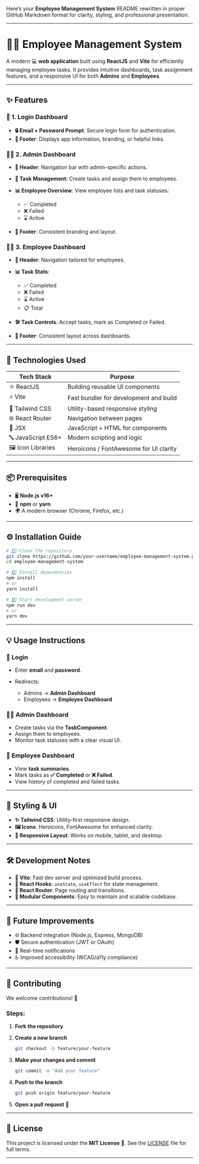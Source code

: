 Here’s your **Employee Management System** README rewritten in proper GitHub Markdown format for clarity, styling, and professional presentation:

---

# 👨‍💼 Employee Management System

A modern 💻 **web application** built using **ReactJS** and **Vite** for efficiently managing employee tasks. It provides intuitive dashboards, task assignment features, and a responsive UI for both **Admins** and **Employees**.

---

## ✨ Features

### 🔐 1. Login Dashboard

* **🔒 Email + Password Prompt**: Secure login form for authentication.
* **📢 Footer**: Displays app information, branding, or helpful links.

### 🧑‍💼 2. Admin Dashboard

* **🧭 Header**: Navigation bar with admin-specific actions.
* **📝 Task Management**: Create tasks and assign them to employees.
* **📊 Employee Overview**: View employee lists and task statuses:

  * ✅ Completed
  * ❌ Failed
  * ⌛ Active
* **📢 Footer**: Consistent branding and layout.

### 👨‍🔧 3. Employee Dashboard

* **🧭 Header**: Navigation tailored for employees.
* **📊 Task Stats**:

  * ✅ Completed
  * ❌ Failed
  * ⌛ Active
  * 📋 Total
* **🛠️ Task Controls**: Accept tasks, mark as Completed or Failed.
* **📢 Footer**: Consistent layout across dashboards.

---

## 🧰 Technologies Used

| Tech Stack         | Purpose                                |
| ------------------ | -------------------------------------- |
| ⚛️ ReactJS         | Building reusable UI components        |
| ⚡ Vite             | Fast bundler for development and build |
| 🎨 Tailwind CSS    | Utility-based responsive styling       |
| 🌐 React Router    | Navigation between pages               |
| 🧾 JSX             | JavaScript + HTML for components       |
| 🔤 JavaScript ES6+ | Modern scripting and logic             |
| 🖼️ Icon Libraries | Heroicons / FontAwesome for UI clarity |

---

## 📦 Prerequisites

* 🖥️ **Node.js v16+**
* 🧶 **npm** or **yarn**
* 🌍 A modern browser (Chrome, Firefox, etc.)

---

## ⚙️ Installation Guide

```bash
# 1️⃣ Clone the repository
git clone https://github.com/your-username/employee-management-system.git
cd employee-management-system

# 2️⃣ Install dependencies
npm install
# or
yarn install

# 3️⃣ Start development server
npm run dev
# or
yarn dev
```

---

## 💡 Usage Instructions

### 🔐 Login

* Enter **email** and **password**.
* Redirects:

  * Admins → **Admin Dashboard**
  * Employees → **Employee Dashboard**

### 🧑‍💼 Admin Dashboard

* Create tasks via the **TaskComponent**.
* Assign them to employees.
* Monitor task statuses with a clear visual UI.

### 👷 Employee Dashboard

* View **task summaries**.
* Mark tasks as **✅ Completed** or **❌ Failed**.
* View history of completed and failed tasks.

---

## 🎨 Styling & UI

* **✨ Tailwind CSS**: Utility-first responsive design.
* **🖼️ Icons**: Heroicons, FontAwesome for enhanced clarity.
* **📱 Responsive Layout**: Works on mobile, tablet, and desktop.

---

## 🛠️ Development Notes

* **🚀 Vite**: Fast dev server and optimized build process.
* **🔄 React Hooks**: `useState`, `useEffect` for state management.
* **🔀 React Router**: Page routing and transitions.
* **🧩 Modular Components**: Easy to maintain and scalable codebase.

---

## 🔮 Future Improvements

* 🌐 Backend integration (Node.js, Express, MongoDB)
* 🛡️ Secure authentication (JWT or OAuth)
* 🔔 Real-time notifications
* ♿ Improved accessibility (WCAG/a11y compliance)

---

## 🙌 Contributing

We welcome contributions! 🤝

### Steps:

1. **Fork the repository**
2. **Create a new branch**

   ```bash
   git checkout -b feature/your-feature
   ```
3. **Make your changes and commit**

   ```bash
   git commit -m "Add your feature"
   ```
4. **Push to the branch**

   ```bash
   git push origin feature/your-feature
   ```
5. **Open a pull request** 🎯

---

## 📄 License

This project is licensed under the **MIT License** 📝.
See the [LICENSE](./LICENSE) file for full terms.

---

